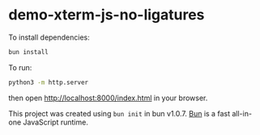 # demo-xterm-js-no-ligatures

To install dependencies:

```bash
bun install
```

To run:

```bash
python3 -m http.server
```

then open [http://localhost:8000/index.html](http://localhost:8000/index.html) in your browser.

This project was created using `bun init` in bun v1.0.7. [Bun](https://bun.sh) is a fast all-in-one JavaScript runtime.
